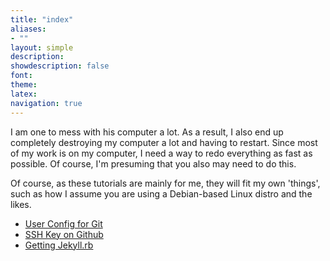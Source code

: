 ```yaml
---
title: "index"
aliases:
- ""
layout: simple
description: 
showdescription: false
font: 
theme: 
latex: 
navigation: true
---
```


I am one to mess with his computer a lot. As a result, I also end up completely destroying my computer a lot and having to restart. Since most of my work is on my computer, I need a way to redo everything as fast as possible. Of course, I'm presuming that you also may need to do this.

Of course, as these tutorials are mainly for me, they will fit my own 'things', such as how I assume you are using a Debian-based Linux distro and the likes.

- [User Config for Git](usergit)
- [SSH Key on Github](sshgit)
- [Getting Jekyll.rb](jekyll)